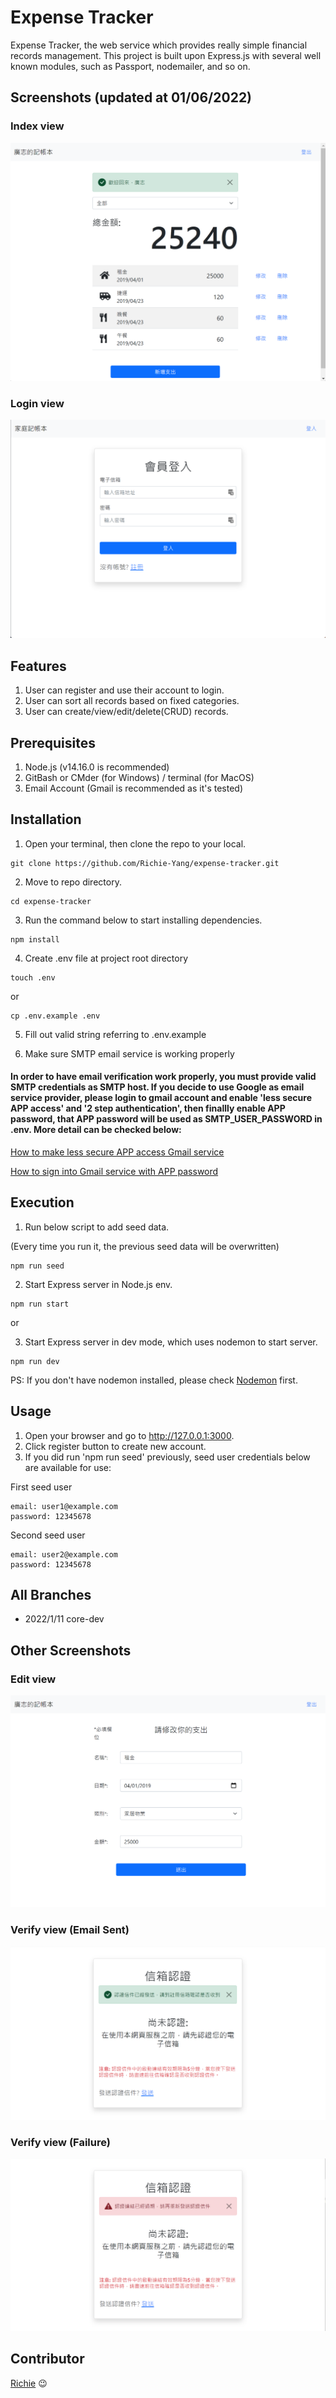 # Expense Tracker

Expense Tracker, the web service which provides really simple financial records management. This project is built upon Express.js with several well known modules, such as Passport, nodemailer, and so on.


## Screenshots (updated at 01/06/2022)
### Index view
![Index Page](https://github.com/Richie-Yang/expense-tracker/blob/main/public/image/core-dev-1-index.png)
### Login view
![Login Page](https://github.com/Richie-Yang/expense-tracker/blob/main/public/image/core-dev-2-login.png)


## Features
1. User can register and use their account to login.
2. User can sort all records based on fixed categories.
3. User can create/view/edit/delete(CRUD) records.


## Prerequisites
1. Node.js (v14.16.0 is recommended)
2. GitBash or CMder (for Windows) / terminal (for MacOS)
3. Email Account (Gmail is recommended as it's tested)


## Installation
1. Open your terminal, then clone the repo to your local.
```
git clone https://github.com/Richie-Yang/expense-tracker.git
```
2. Move to repo directory.
```
cd expense-tracker
```
3. Run the command below to start installing dependencies.
```
npm install
```
4. Create .env file at project root directory
```
touch .env
```
or
```
cp .env.example .env
```
5. Fill out valid string referring to .env.example

6. Make sure SMTP email service is working properly

#### In order to have email verification work properly, you must provide valid SMTP credentials as SMTP host. If you decide to use Google as email service provider, please login to gmail account and enable 'less secure APP access' and '2 step authentication', then finallly enable APP password, that APP password will be used as SMTP_USER_PASSWORD in .env. More detail can be checked below:

[How to make less secure APP access Gmail service](https://support.google.com/accounts/answer/6010255?authuser=1&p=less-secure-apps&hl=en&authuser=1&visit_id=637774791101502056-4293814723&rd=1)

[How to sign into Gmail service with APP password](https://support.google.com/accounts/answer/185833?hl=en)


## Execution
1. Run below script to add seed data. 

(Every time you run it, the previous seed data will be overwritten)
```
npm run seed
```
2. Start Express server in Node.js env.
```
npm run start
```
or

3. Start Express server in dev mode, which uses nodemon to start server.
```
npm run dev
```
PS: If you don't have nodemon installed, please check [Nodemon](https://www.npmjs.com/package/nodemon) first.


## Usage
1. Open your browser and go to http://127.0.0.1:3000.
2. Click register button to create new account.
3. If you did run 'npm run seed' previously, seed user credentials below are available for use:

First seed user
```
email: user1@example.com
password: 12345678
```

Second seed user
```
email: user2@example.com
password: 12345678
```


## All Branches
* 2022/1/11 core-dev


## Other Screenshots
### Edit view
![Edit Page](https://github.com/Richie-Yang/expense-tracker/blob/main/public/image/core-dev-3-edit.png)
### Verify view (Email Sent)
![Verify Email](https://github.com/Richie-Yang/expense-tracker/blob/main/public/image/core-dev-4-verify-sent-r1.png)
### Verify view (Failure)
![Verify Email](https://github.com/Richie-Yang/expense-tracker/blob/main/public/image/core-dev-5-verify-fail-r1.png)


## Contributor
[Richie](https://github.com/Richie-Yang) :wink:
